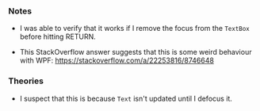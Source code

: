 ### Notes

-	I was able to verify that it works if I remove the focus from the `TextBox` before hitting RETURN.

-	This StackOverflow answer suggests that this is some weird behaviour with WPF:
	https://stackoverflow.com/a/22253816/8746648

### Theories

-	I suspect that this is because `Text` isn't updated until I defocus it.
